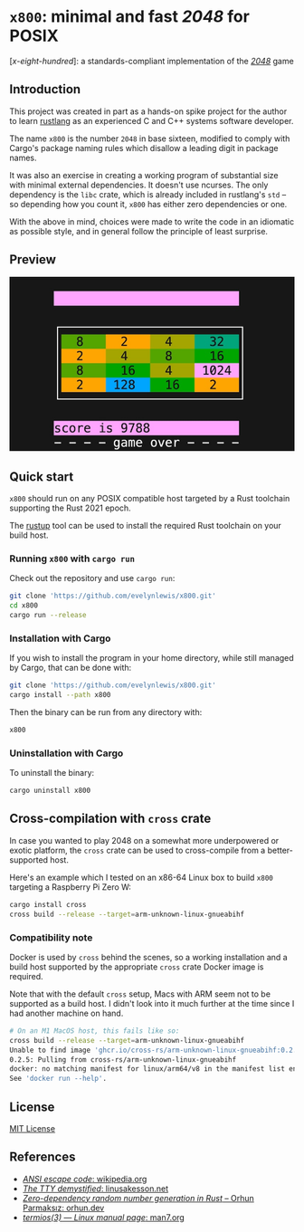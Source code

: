 # `x800`: minimal and fast *2048* for POSIX
\[*x-eight-hundred*\]: a standards-compliant implementation of the [*2048*](https://en.wikipedia.org/wiki/2048_(video_game)) game

## Introduction

This project was created in part as a hands-on spike project for the author to learn [rustlang](rust-lang.org) as an experienced C and C++ systems software developer.

The name `x800` is the number `2048` in base sixteen, modified to comply with Cargo's package naming rules which disallow a leading digit in package names.

It was also an exercise in creating a working program of substantial size with minimal external dependencies. It doesn't use ncurses. The only dependency is the `libc` crate, which is already included in rustlang's `std` – so depending how you count it, `x800` has either zero dependencies or one.

With the above in mind, choices were made to write the code in an idiomatic as possible style, and in general follow the principle of least surprise.

## Preview
![x800 screenshotmar](screenshot.jpg)

## Quick start
`x800` should run on any POSIX compatible host targeted by a Rust toolchain supporting the Rust 2021 epoch. 

The [rustup](https://rustup.rs) tool can be used to install the required Rust toolchain on your build host.

### Running `x800` with `cargo run`

Check out the repository and use `cargo run`:

```sh
git clone 'https://github.com/evelynlewis/x800.git'
cd x800
cargo run --release
```

### Installation with Cargo

If you wish to install the program in your home directory, while still managed by Cargo, that can be done with:

```sh
git clone 'https://github.com/evelynlewis/x800.git'
cargo install --path x800
```

Then the binary can be run from any directory with:

```sh
x800
```

### Uninstallation with Cargo

To uninstall the binary:

```sh
cargo uninstall x800
```

## Cross-compilation with `cross` crate

In case you wanted to play 2048 on a somewhat more underpowered or exotic platform, the `cross` crate can be used to cross-compile from a better-supported host.

Here's an example which I tested on an x86-64 Linux box to build `x800` targeting a Raspberry Pi Zero W:

```sh
cargo install cross
cross build --release --target=arm-unknown-linux-gnueabihf
```

### Compatibility note

Docker is used by `cross` behind the scenes, so a working installation and a build host supported by the appropriate `cross` crate Docker image is required. 

Note that with the default `cross` setup, Macs with ARM seem not to be supported as a build host. I didn't look into it much further at the time since I had another machine on hand.

```sh
# On an M1 MacOS host, this fails like so:
cross build --release --target=arm-unknown-linux-gnueabihf
Unable to find image 'ghcr.io/cross-rs/arm-unknown-linux-gnueabihf:0.2.5' locally
0.2.5: Pulling from cross-rs/arm-unknown-linux-gnueabihf
docker: no matching manifest for linux/arm64/v8 in the manifest list entries.
See 'docker run --help'.
```

## License
[MIT License](LICENSE.txt)

## References
- [*ANSI escape code*: wikipedia.org](https://en.wikipedia.org/wiki/ANSI_escape_code)
- [*The TTY demystified*: linusakesson.net](http://www.linusakesson.net/programming/tty/)
- [*Zero-dependency random number generation in Rust* – Orhun Parmaksız: orhun.dev](https://blog.orhun.dev/zero-deps-random-in-rust/)
- [*termios(3) — Linux manual page*: man7.org](https://man7.org/linux/man-pages/man3/termios.3.html)